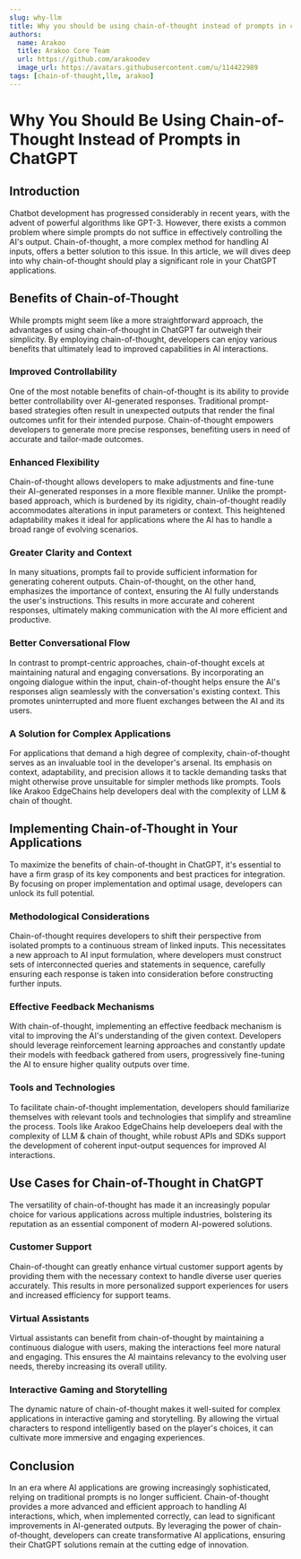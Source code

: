 ```yaml
---
slug: why-llm
title: Why you should be using chain-of-thought instead of prompts in chatGPT
authors:
  name: Arakoo
  title: Arakoo Core Team
  url: https://github.com/arakoodev
  image_url: https://avatars.githubusercontent.com/u/114422989
tags: [chain-of-thought,llm, arakoo]
---
```


# Why You Should Be Using Chain-of-Thought Instead of Prompts in ChatGPT

## Introduction
Chatbot development has progressed considerably in recent years, with the advent of powerful algorithms like GPT-3. However, there exists a common problem where simple prompts do not suffice in effectively controlling the AI's output. Chain-of-thought, a more complex method for handling AI inputs, offers a better solution to this issue. In this article, we will dives deep into why chain-of-thought should play a significant role in your ChatGPT applications.

## Benefits of Chain-of-Thought
While prompts might seem like a more straightforward approach, the advantages of using chain-of-thought in ChatGPT far outweigh their simplicity. By employing chain-of-thought, developers can enjoy various benefits that ultimately lead to improved capabilities in AI interactions.

### Improved Controllability
One of the most notable benefits of chain-of-thought is its ability to provide better controllability over AI-generated responses. Traditional prompt-based strategies often result in unexpected outputs that render the final outcomes unfit for their intended purpose. Chain-of-thought empowers developers to generate more precise responses, benefiting users in need of accurate and tailor-made outcomes.

### Enhanced Flexibility
Chain-of-thought allows developers to make adjustments and fine-tune their AI-generated responses in a more flexible manner. Unlike the prompt-based approach, which is burdened by its rigidity, chain-of-thought readily accommodates alterations in input parameters or context. This heightened adaptability makes it ideal for applications where the AI has to handle a broad range of evolving scenarios.

### Greater Clarity and Context
In many situations, prompts fail to provide sufficient information for generating coherent outputs. Chain-of-thought, on the other hand, emphasizes the importance of context, ensuring the AI fully understands the user's instructions. This results in more accurate and coherent responses, ultimately making communication with the AI more efficient and productive.

### Better Conversational Flow
In contrast to prompt-centric approaches, chain-of-thought excels at maintaining natural and engaging conversations. By incorporating an ongoing dialogue within the input, chain-of-thought helps ensure the AI's responses align seamlessly with the conversation's existing context. This promotes uninterrupted and more fluent exchanges between the AI and its users.

### A Solution for Complex Applications
For applications that demand a high degree of complexity, chain-of-thought serves as an invaluable tool in the developer's arsenal. Its emphasis on context, adaptability, and precision allows it to tackle demanding tasks that might otherwise prove unsuitable for simpler methods like prompts. Tools like Arakoo EdgeChains help developers deal with the complexity of LLM & chain of thought.

## Implementing Chain-of-Thought in Your Applications
To maximize the benefits of chain-of-thought in ChatGPT, it's essential to have a firm grasp of its key components and best practices for integration. By focusing on proper implementation and optimal usage, developers can unlock its full potential.

### Methodological Considerations
Chain-of-thought requires developers to shift their perspective from isolated prompts to a continuous stream of linked inputs. This necessitates a new approach to AI input formulation, where developers must construct sets of interconnected queries and statements in sequence, carefully ensuring each response is taken into consideration before constructing further inputs.

### Effective Feedback Mechanisms
With chain-of-thought, implementing an effective feedback mechanism is vital to improving the AI's understanding of the given context. Developers should leverage reinforcement learning approaches and constantly update their models with feedback gathered from users, progressively fine-tuning the AI to ensure higher quality outputs over time.

### Tools and Technologies
To facilitate chain-of-thought implementation, developers should familiarize themselves with relevant tools and technologies that simplify and streamline the process. Tools like Arakoo EdgeChains help develoepers deal with the complexity of LLM & chain of thought, while robust APIs and SDKs support the development of coherent input-output sequences for improved AI interactions.

## Use Cases for Chain-of-Thought in ChatGPT
The versatility of chain-of-thought has made it an increasingly popular choice for various applications across multiple industries, bolstering its reputation as an essential component of modern AI-powered solutions.

### Customer Support
Chain-of-thought can greatly enhance virtual customer support agents by providing them with the necessary context to handle diverse user queries accurately. This results in more personalized support experiences for users and increased efficiency for support teams.

### Virtual Assistants
Virtual assistants can benefit from chain-of-thought by maintaining a continuous dialogue with users, making the interactions feel more natural and engaging. This ensures the AI maintains relevancy to the evolving user needs, thereby increasing its overall utility.

### Interactive Gaming and Storytelling
The dynamic nature of chain-of-thought makes it well-suited for complex applications in interactive gaming and storytelling. By allowing the virtual characters to respond intelligently based on the player's choices, it can cultivate more immersive and engaging experiences.

## Conclusion
In an era where AI applications are growing increasingly sophisticated, relying on traditional prompts is no longer sufficient. Chain-of-thought provides a more advanced and efficient approach to handling AI interactions, which, when implemented correctly, can lead to significant improvements in AI-generated outputs. By leveraging the power of chain-of-thought, developers can create transformative AI applications, ensuring their ChatGPT solutions remain at the cutting edge of innovation.
